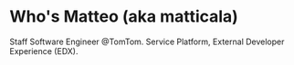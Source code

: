 # Who's Matteo (aka matticala)

Staff Software Engineer @TomTom. Service Platform, External Developer Experience (EDX).
